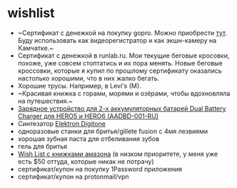 # wishlist 
 - ~Сертификат с денежкой на покупку gopro. Можно приобрести [тут](https://shop.giftd.tech/gopro). Буду использовать как видеорегистратор и как экшн-камеру на Камчатке.~
 - Сертификат с денежкой в runlab.ru. Мои текущие беговые кросовки, похоже, уже совсем стоптатись и их пора менять. Новые беговые кроссовки, которые я купил по прошлому сертификату оказались настолько хорошими, что в них жалко бегать.
 - Хорошие трусы. Например, в Levi's (M).
 - ~Красивая книжка с горами, морями и озёрами, чтобы вдохновляла на путешествия.~
 - [Зарядное устройство для 2-х аккумуляторных батарей Dual Battery Charger для HERO5 и HERO6 (AADBD-001-RU)](https://gopro.ru/collection/batarei/product/dual-battery-charger-hero5-black)
 - Синтезатор [Elektron Digitone](https://www.elektron.se/products/digitone/)
 - одноразовые станки для бритья/gillete fusion с 4мя лезвиями
 - хорошая зубная паста для отбеливания зубов
 - гель для бритья
 - [Wish List с книжками амазона](http://amzn.com/w/2H9HXNRKCRPQ1) (в низком приоритете, у меня уже есть $50 оттуда, которые никак не потрачу)
 - сертификат/купон на покупку 1Password приложения
 - сертификат/купон на protonmail/vpn
